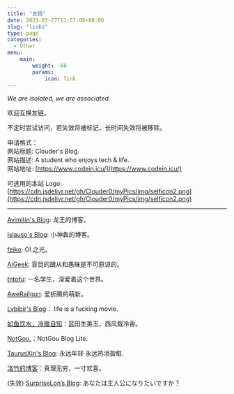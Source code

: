 ```yaml
---
title: "友链"
date: 2021-03-27T11:57:00+08:00
slug: "links"
type: page
categories:
  - Other
menu:
    main:
        weight: -60
        params:
            icon: link
---
```


*We are isolated, we are associated.*

欢迎互换友链。

不定时尝试访问，若失效将被标记，长时间失效将被移除。

申请格式：  
网站标题: Clouder's Blog.  
网站描述: A student who enjoys tech & life.  
网站地址: [https://www.codein.icu/](https://www.codein.icu/)

可选用的本站 Logo: [https://cdn.jsdelivr.net/gh/Clouder0/myPics/img/selficon2.png](https://cdn.jsdelivr.net/gh/Clouder0/myPics/img/selficon2.png)

---

[Avimitin's Blog](https://blog.sh1mar.in/): 龙王的博客。

[Islauso's Blog](https://www.azusemisa.top): 小神犇的博客。

[feiko](https://flandre.love): OI 之光。

[AiGeek](https://www.aigeek.top): 盲目的跟从和愚昧是不可原谅的。

[tntofu](https://tntofu.com): 一名学生，深爱着这个世界。

[AweRailgun](https://miku.ie): 爱折腾的萌新。

[Lvbibir's Blog](https://lvbibir.cn)： life is a fucking movie.

[如鱼饮水，冷暖自知](https://wangjiezhe.com)：蓝田生美玉，西风栽冷香。

[NotGou.](https://blog.notgou.com)：NotGou Blog Lite.

[TaurusXin's Blog](https://taurusxin.com/): 永远年轻 永远热泪盈眶.

[洛竹的博客](https://youngjuning.js.org)：真理无穷，一寸欢喜。

(失效) [SurpriseLon’s Blog](https://furrysp.me): あなたは主人公になりたいですか？

